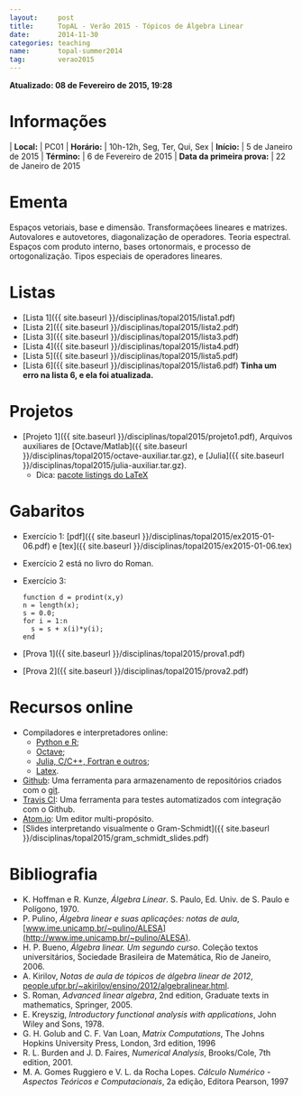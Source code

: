 ```yaml
---
layout:     post
title:      TopAL - Verão 2015 - Tópicos de Álgebra Linear
date:       2014-11-30
categories: teaching
name:       topal-summer2014
tag:        verao2015
---
```

**Atualizado: 08 de Fevereiro de 2015, 19:28**

# Informações

  | **Local:**   | PC01
  | **Horário:** | 10h-12h, Seg, Ter, Qui, Sex
  | **Início:**  | 5 de Janeiro de 2015
  | **Término:** | 6 de Fevereiro de 2015
  | **Data da primeira prova:** | 22 de Janeiro de 2015

# Ementa

Espaços vetoriais, base e dimensão.
Transformaçõees lineares e matrizes.
Autovalores e autovetores, diagonalização de operadores.
Teoria espectral.
Espaços com produto interno, bases ortonormais, e
processo de ortogonalização.
Tipos especiais de operadores lineares.

# Listas

  - [Lista 1]({{ site.baseurl }}/disciplinas/topal2015/lista1.pdf)
  - [Lista 2]({{ site.baseurl }}/disciplinas/topal2015/lista2.pdf)
  - [Lista 3]({{ site.baseurl }}/disciplinas/topal2015/lista3.pdf)
  - [Lista 4]({{ site.baseurl }}/disciplinas/topal2015/lista4.pdf)
  - [Lista 5]({{ site.baseurl }}/disciplinas/topal2015/lista5.pdf)
  - [Lista 6]({{ site.baseurl }}/disciplinas/topal2015/lista6.pdf)
    **Tinha um erro na lista 6, e ela foi atualizada.**

# Projetos

  - [Projeto 1]({{ site.baseurl }}/disciplinas/topal2015/projeto1.pdf), Arquivos auxiliares de
    [Octave/Matlab]({{ site.baseurl }}/disciplinas/topal2015/octave-auxiliar.tar.gz), e
    [Julia]({{ site.baseurl }}/disciplinas/topal2015/julia-auxiliar.tar.gz).
    - Dica: [pacote listings do
      LaTeX](http://en.wikibooks.org/wiki/LaTeX/Source_Code_Listings)

# Gabaritos

  - Exercício 1: [pdf]({{ site.baseurl }}/disciplinas/topal2015/ex2015-01-06.pdf) e
    [tex]({{ site.baseurl }}/disciplinas/topal2015/ex2015-01-06.tex)
  - Exercício 2 está no livro do Roman.
  - Exercício 3:

        function d = prodint(x,y)
        n = length(x);
        s = 0.0;
        for i = 1:n
          s = s + x(i)*y(i);
        end
  - [Prova 1]({{ site.baseurl }}/disciplinas/topal2015/prova1.pdf)
  - [Prova 2]({{ site.baseurl }}/disciplinas/topal2015/prova2.pdf)

# Recursos online

  - Compiladores e interpretadores online:
    - [Python e R](https://www.getdatajoy.com);
    - [Octave](http://octave-online.net/);
    - [Julia, C/C++, Fortran e outros](http://www.tutorialspoint.com/codingground.htm);
    - [Latex](https://www.sharelatex.com/?r=09a71589&rm=d&rs=b).
  - [Github](https://github.com/): Uma ferramenta para armazenamento de
    repositórios criados com o [git](http://git-scm.com/).
  - [Travis CI](https://travis-ci.org/): Uma ferramenta para testes automatizados
    com integração com o Github.
  - [Atom.io](https://atom.io/): Um editor multi-propósito.
  - [Slides interpretando visualmente o
    Gram-Schmidt]({{ site.baseurl }}/disciplinas/topal2015/gram_schmidt_slides.pdf)

# Bibliografia

  - K. Hoffman e R. Kunze, _Álgebra Linear_. S. Paulo, Ed. Univ.
    de S. Paulo e Polígono, 1970.
  - P. Pulino, _Álgebra linear e suas aplicações: notas de aula_,
    [www.ime.unicamp.br/~pulino/ALESA](http://www.ime.unicamp.br/~pulino/ALESA).
  - H. P. Bueno, _Álgebra linear. Um segundo curso_. Coleção textos
    universitários, Sociedade Brasileira de Matemática, Rio de Janeiro, 2006.
  - A. Kirilov, _Notas de aula de tópicos de álgebra linear de 2012_,
    [people.ufpr.br/~akirilov/ensino/2012/algebralinear.html](http://people.ufpr.br/~akirilov/ensino/2012/algebralinear.html).
  - S. Roman, _Advanced linear algebra_, 2nd edition, Graduate texts in
    mathematics, Springer, 2005.
  - E. Kreyszig, _Introductory functional analysis with applications_,
    John Wiley and Sons, 1978.
  - G. H. Golub and C. F. Van Loan, _Matrix Computations_, The Johns Hopkins
    University Press, London, 3rd edition, 1996
  - R. L. Burden and J. D. Faires, _Numerical Analysis_, Brooks/Cole,
    7th edition, 2001.
  - M. A. Gomes Ruggiero e V. L. da Rocha Lopes. _Cálculo Numérico - Aspectos
    Teóricos e Computacionais_, 2a edição, Editora Pearson, 1997
